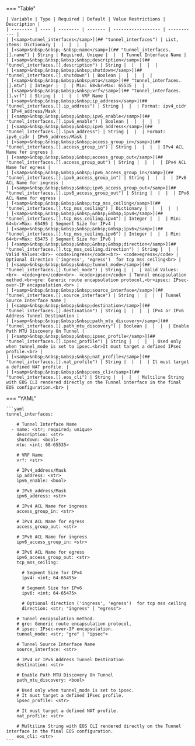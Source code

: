 <!--
  ~ Copyright (c) 2024 Arista Networks, Inc.
  ~ Use of this source code is governed by the Apache License 2.0
  ~ that can be found in the LICENSE file.
  -->
=== "Table"

    | Variable | Type | Required | Default | Value Restrictions | Description |
    | -------- | ---- | -------- | ------- | ------------------ | ----------- |
    | [<samp>tunnel_interfaces</samp>](## "tunnel_interfaces") | List, items: Dictionary |  |  |  |  |
    | [<samp>&nbsp;&nbsp;-&nbsp;name</samp>](## "tunnel_interfaces.[].name") | String | Required, Unique |  |  | Tunnel Interface Name |
    | [<samp>&nbsp;&nbsp;&nbsp;&nbsp;description</samp>](## "tunnel_interfaces.[].description") | String |  |  |  |  |
    | [<samp>&nbsp;&nbsp;&nbsp;&nbsp;shutdown</samp>](## "tunnel_interfaces.[].shutdown") | Boolean |  |  |  |  |
    | [<samp>&nbsp;&nbsp;&nbsp;&nbsp;mtu</samp>](## "tunnel_interfaces.[].mtu") | Integer |  |  | Min: 68<br>Max: 65535 |  |
    | [<samp>&nbsp;&nbsp;&nbsp;&nbsp;vrf</samp>](## "tunnel_interfaces.[].vrf") | String |  |  |  | VRF Name |
    | [<samp>&nbsp;&nbsp;&nbsp;&nbsp;ip_address</samp>](## "tunnel_interfaces.[].ip_address") | String |  |  | Format: ipv4_cidr | IPv4_address/Mask |
    | [<samp>&nbsp;&nbsp;&nbsp;&nbsp;ipv6_enable</samp>](## "tunnel_interfaces.[].ipv6_enable") | Boolean |  |  |  |  |
    | [<samp>&nbsp;&nbsp;&nbsp;&nbsp;ipv6_address</samp>](## "tunnel_interfaces.[].ipv6_address") | String |  |  | Format: ipv6_cidr | IPv6_address/Mask |
    | [<samp>&nbsp;&nbsp;&nbsp;&nbsp;access_group_in</samp>](## "tunnel_interfaces.[].access_group_in") | String |  |  |  | IPv4 ACL Name for ingress |
    | [<samp>&nbsp;&nbsp;&nbsp;&nbsp;access_group_out</samp>](## "tunnel_interfaces.[].access_group_out") | String |  |  |  | IPv4 ACL Name for egress |
    | [<samp>&nbsp;&nbsp;&nbsp;&nbsp;ipv6_access_group_in</samp>](## "tunnel_interfaces.[].ipv6_access_group_in") | String |  |  |  | IPv6 ACL Name for ingress |
    | [<samp>&nbsp;&nbsp;&nbsp;&nbsp;ipv6_access_group_out</samp>](## "tunnel_interfaces.[].ipv6_access_group_out") | String |  |  |  | IPv6 ACL Name for egress |
    | [<samp>&nbsp;&nbsp;&nbsp;&nbsp;tcp_mss_ceiling</samp>](## "tunnel_interfaces.[].tcp_mss_ceiling") | Dictionary |  |  |  |  |
    | [<samp>&nbsp;&nbsp;&nbsp;&nbsp;&nbsp;&nbsp;ipv4</samp>](## "tunnel_interfaces.[].tcp_mss_ceiling.ipv4") | Integer |  |  | Min: 64<br>Max: 65495 | Segment Size for IPv4 |
    | [<samp>&nbsp;&nbsp;&nbsp;&nbsp;&nbsp;&nbsp;ipv6</samp>](## "tunnel_interfaces.[].tcp_mss_ceiling.ipv6") | Integer |  |  | Min: 64<br>Max: 65475 | Segment Size for IPv6 |
    | [<samp>&nbsp;&nbsp;&nbsp;&nbsp;&nbsp;&nbsp;direction</samp>](## "tunnel_interfaces.[].tcp_mss_ceiling.direction") | String |  |  | Valid Values:<br>- <code>ingress</code><br>- <code>egress</code> | Optional direction ('ingress', 'egress')  for tcp mss ceiling<br> |
    | [<samp>&nbsp;&nbsp;&nbsp;&nbsp;tunnel_mode</samp>](## "tunnel_interfaces.[].tunnel_mode") | String |  |  | Valid Values:<br>- <code>gre</code><br>- <code>ipsec</code> | Tunnel encapsulation method.<br>gre: Generic route encapsulation protocol,<br>ipsec: IPsec-over-IP encapsulation.<br> |
    | [<samp>&nbsp;&nbsp;&nbsp;&nbsp;source_interface</samp>](## "tunnel_interfaces.[].source_interface") | String |  |  |  | Tunnel Source Interface Name |
    | [<samp>&nbsp;&nbsp;&nbsp;&nbsp;destination</samp>](## "tunnel_interfaces.[].destination") | String |  |  |  | IPv4 or IPv6 Address Tunnel Destination |
    | [<samp>&nbsp;&nbsp;&nbsp;&nbsp;path_mtu_discovery</samp>](## "tunnel_interfaces.[].path_mtu_discovery") | Boolean |  |  |  | Enable Path MTU Discovery On Tunnel |
    | [<samp>&nbsp;&nbsp;&nbsp;&nbsp;ipsec_profile</samp>](## "tunnel_interfaces.[].ipsec_profile") | String |  |  |  | Used only when tunnel_mode is set to ipsec.<br>It must target a defined IPsec profile.<br> |
    | [<samp>&nbsp;&nbsp;&nbsp;&nbsp;nat_profile</samp>](## "tunnel_interfaces.[].nat_profile") | String |  |  |  | It must target a defined NAT profile. |
    | [<samp>&nbsp;&nbsp;&nbsp;&nbsp;eos_cli</samp>](## "tunnel_interfaces.[].eos_cli") | String |  |  |  | Multiline String with EOS CLI rendered directly on the Tunnel interface in the final EOS configuration.<br> |

=== "YAML"

    ```yaml
    tunnel_interfaces:

        # Tunnel Interface Name
      - name: <str; required; unique>
        description: <str>
        shutdown: <bool>
        mtu: <int; 68-65535>

        # VRF Name
        vrf: <str>

        # IPv4_address/Mask
        ip_address: <str>
        ipv6_enable: <bool>

        # IPv6_address/Mask
        ipv6_address: <str>

        # IPv4 ACL Name for ingress
        access_group_in: <str>

        # IPv4 ACL Name for egress
        access_group_out: <str>

        # IPv6 ACL Name for ingress
        ipv6_access_group_in: <str>

        # IPv6 ACL Name for egress
        ipv6_access_group_out: <str>
        tcp_mss_ceiling:

          # Segment Size for IPv4
          ipv4: <int; 64-65495>

          # Segment Size for IPv6
          ipv6: <int; 64-65475>

          # Optional direction ('ingress', 'egress')  for tcp mss ceiling
          direction: <str; "ingress" | "egress">

        # Tunnel encapsulation method.
        # gre: Generic route encapsulation protocol,
        # ipsec: IPsec-over-IP encapsulation.
        tunnel_mode: <str; "gre" | "ipsec">

        # Tunnel Source Interface Name
        source_interface: <str>

        # IPv4 or IPv6 Address Tunnel Destination
        destination: <str>

        # Enable Path MTU Discovery On Tunnel
        path_mtu_discovery: <bool>

        # Used only when tunnel_mode is set to ipsec.
        # It must target a defined IPsec profile.
        ipsec_profile: <str>

        # It must target a defined NAT profile.
        nat_profile: <str>

        # Multiline String with EOS CLI rendered directly on the Tunnel interface in the final EOS configuration.
        eos_cli: <str>
    ```
